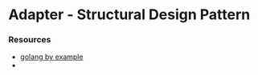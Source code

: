 # Adapter - Structural Design Pattern


### Resources
- [golang by example](https://golangbyexample.com/composite-design-pattern-golang/)
- 
